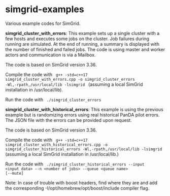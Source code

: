 # simgrid-examples
Various example codes for SimGrid.

<b>simgrid_cluster_with_errors</b>:
This example sets up a single cluster with a few hosts and executes some jobs on the cluster. Job failures during running are simulated. At the end of running,
a summary is displayed with the number of finished and failed jobs. The code is using master and worker actors and communication is via a Mailbox.

The code is based on SimGrid version 3.36.

Compile the code with
<code>
g++ -std=c++17 simgrid_cluster_with_errors.cpp -o simgrid_cluster_errors -Wl,-rpath,/usr/local/lib -lsimgrid
</code>
(assuming a local SimGrid installation in /usr/local/lib).

Run the code with
<code>
./simgrid_cluster_errors
</code>

<b>simgrid_cluster_with_historical_errors</b>:
This example is using the previous example but is randomizing errors using real historical PanDA pilot errors. The JSON file with the errors can be provided upon request.

The code is based on SimGrid version 3.36.

Compile the code with
<code>
g++ -std=c++17 simgrid_cluster_with_historical_errors.cpp -o simgrid_cluster_historical_errors -Wl,-rpath,/usr/local/lib -lsimgrid
</code>
(assuming a local SimGrid installation in /usr/local/lib.)

Run the code with
<code>
./simgrid_cluster_historical_errors --input \<input data\> --n \<number of jobs\> --queue \<queue name\> \[--mute\]
</code>

Note: In case of trouble with boost headers, find where they are and add the corresponding -I/opt/homebrew/opt/boost/include compiler flag.
